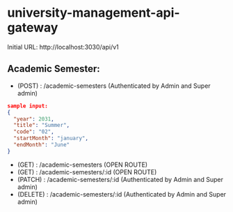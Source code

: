 # university-management-api-gateway

Initial URL: http://localhost:3030/api/v1

## Academic Semester:

- (POST) : /academic-semesters (Authenticated by Admin and Super admin)

```json
sample input:
{
  "year": 2031,
  "title": "Summer",
  "code": "02",
  "startMonth": "january",
  "endMonth": "June"
}
```

- (GET) : /academic-semesters (OPEN ROUTE)
- (GET) : /academic-semesters/:id (OPEN ROUTE)
- (PATCH) : /academic-semesters/:id (Authenticated by Admin and Super admin)
- (DELETE) : /academic-semesters/:id (Authenticated by Admin and Super admin)
